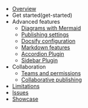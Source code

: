 * [Overview](/)
* Get started(get-started)
* Advanced features
  * [Diagrams with Mermaid](advanced/mermaid)
  * [Publishing settings](advanced/publishing-settings)
  * [Docsify configuration](advanced/docsify)
  * [Markdown features](advanced/markdown-features)
  * [Accordion Plugin](advanced/accordion)
  * [Sidebar Plugin](advanced/sidebar)
* Collaboration
  * [Teams and permissions](collaboration/teams-and-permissions)
  * [Collaborative publishing](collaboration/collaborative-publishing)
* [Limitations](limitations)
* [Issues](issues)
* [Showcase](showcase)
